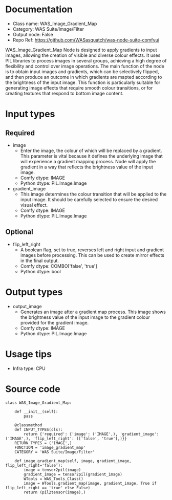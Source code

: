 # Documentation
- Class name: WAS_Image_Gradient_Map
- Category: WAS Suite/Image/Filter
- Output node: False
- Repo Ref: https://github.com/WASasquatch/was-node-suite-comfyui

WAS_Image_Gradient_Map Node is designed to apply gradients to input images, allowing the creation of visible and diverse colour effects. It uses PIL libraries to process images in several groups, achieving a high degree of flexibility and control over image operations. The main function of the node is to obtain input images and gradients, which can be selectively flipped, and then produce an outcome in which gradients are mapted according to the brightness of the input image. This function is particularly suitable for generating image effects that require smooth colour transitions, or for creating textures that respond to bottom image content.

# Input types
## Required
- image
    - Enter the image, the colour of which will be replaced by a gradient. This parameter is vital because it defines the underlying image that will experience a gradient mapping process. Node will apply the gradient in a way that reflects the brightness value of the input image.
    - Comfy dtype: IMAGE
    - Python dtype: PIL.Image.Image
- gradient_image
    - This image determines the colour transition that will be applied to the input image. It should be carefully selected to ensure the desired visual effect.
    - Comfy dtype: IMAGE
    - Python dtype: PIL.Image.Image
## Optional
- flip_left_right
    - A boolean flag, set to true, reverses left and right input and gradient images before processing. This can be used to create mirror effects in the final output.
    - Comfy dtype: COMBO['false', 'true']
    - Python dtype: bool

# Output types
- output_image
    - Generates an image after a gradient map process. This image shows the brightness value of the input image to the gradient colour provided for the gradient image.
    - Comfy dtype: IMAGE
    - Python dtype: PIL.Image.Image

# Usage tips
- Infra type: CPU

# Source code
```
class WAS_Image_Gradient_Map:

    def __init__(self):
        pass

    @classmethod
    def INPUT_TYPES(cls):
        return {'required': {'image': ('IMAGE',), 'gradient_image': ('IMAGE',), 'flip_left_right': (['false', 'true'],)}}
    RETURN_TYPES = ('IMAGE',)
    FUNCTION = 'image_gradient_map'
    CATEGORY = 'WAS Suite/Image/Filter'

    def image_gradient_map(self, image, gradient_image, flip_left_right='false'):
        image = tensor2pil(image)
        gradient_image = tensor2pil(gradient_image)
        WTools = WAS_Tools_Class()
        image = WTools.gradient_map(image, gradient_image, True if flip_left_right == 'true' else False)
        return (pil2tensor(image),)
```